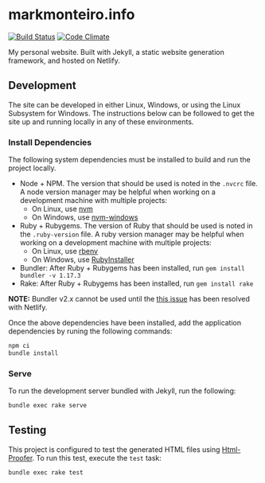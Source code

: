 # markmonteiro.info

[![Build Status](https://travis-ci.org/mark-monteiro/markmonteiro.info.svg)](https://travis-ci.org/mark-monteiro/markmonteiro.info)
[![Code Climate](https://codeclimate.com/github/mark-monteiro/markmonteiro.info/badges/gpa.svg)](https://codeclimate.com/github/mark-monteiro/markmonteiro.info)

My personal website. Built with Jekyll, a static website generation framework,
and hosted on Netlify.

## Development

The site can be developed in either Linux, Windows, or using the Linux Subsystem
for Windows. The instructions below can be followed to get the site up and
running locally in any of these environments.

### Install Dependencies

The following system dependencies must be installed to build and run the project
locally.

- Node + NPM. The version that should be used is noted in the `.nvcrc` file. A
  node version manager may be helpful when working on a development machine with multiple projects:
  - On Linux, use [nvm](https://github.com/nvm-sh/nvm)
  - On Windows, use [nvm-windows](https://github.com/coreybutler/nvm-windows)
- Ruby + Rubygems. The version of Ruby that should be used is noted in the
  `.ruby-version` file. A ruby version manager may be helpful when working on a
  development machine with multiple projects:
  - On Linux, use [rbenv](https://github.com/rbenv/rbenv)
  - On Windows, use [RubyInstaller](https://rubyinstaller.org/)
- Bundler: After Ruby + Rubygems has been installed, run
  `gem install bundler -v 1.17.3`
- Rake: After Ruby + Rubygems has been installed, run `gem install rake`

**NOTE:** Bundler v2.x cannot be used until the
[this issue](https://github.com/netlify/build-image/issues/250) has been
resolved with Netlify.

Once the above dependencies have been installed, add the application
dependencies by runing the following commands:

```bash
npm ci
bundle install
```

### Serve

To run the development server bundled with Jekyll, run the following:

```bash
bundle exec rake serve
```

## Testing

This project is configured to test the generated HTML files using
[Html-Proofer](https://github.com/gjtorikian/html-proofer). To run this test,
execute the `test` task:

```bash
bundle exec rake test
```
